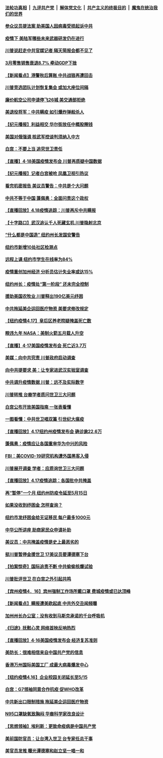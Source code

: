 

####  [法轮功真相](../../../../basic/blob/master/README.md?t=04191601) &nbsp;|&nbsp; [九评共产党](../../../../9ping.md/blob/master/README.md?t=04191601) &nbsp;|&nbsp; [解体党文化](../../../../jtdwh.md/blob/master/README.md?t=04191601)  &nbsp;|&nbsp; [共产主义的终极目的](../../../../gczydzjmd.md/blob/master/README.md?t=04191601) &nbsp;|&nbsp; [魔鬼在统治我们的世界](../../../../mgztzwmdsj.md/blob/master/README.md?t=04191601) 

#### [参众议员提法案 助美国人因病毒受损起诉中共](../pages/nsc412/n12042636.md?t=04191601) 

#### [疫情下 美陆军哪些未来武器研发仍在进行](../pages/nsc412/n12035120.md?t=04191601) 

#### [川普说赶走中共官媒记者 隔天简报会都不见了](../pages/nsc412/n12042638.md?t=04191601) 

#### [3月零售销售衰退8.7% 牵动GDP下挫](../pages/nsc412/n12042668.md?t=04191601) 

#### [【新闻看点】港警秋后算账 中共战狼再遭回击](../pages/nsc412/n12042537.md?t=04191601) 

#### [川普竞选团队计划恢复集会 或加大座位间隔](../pages/nsc412/n12042508.md?t=04191601) 

#### [廉价航空公司申请停飞26城 美交通部拒绝](../pages/nsc412/n12042458.md?t=04191601) 

#### [美退役将军：中共瞒疫 如引爆炸弹般杀人](../pages/nsc412/n12042156.md?t=04191601) 

#### [【纪元播报】利益相交 华尔街放任中概股圈钱](../pages/nsc412/n12040614.md?t=04191601) 

#### [美国对俄强调 核武军控谈判须纳入中方](../pages/nsc412/n12042174.md?t=04191601) 

#### [白宫：不要上当 追究世卫责任](../pages/nsc412/n12042069.md?t=04191601) 

#### [【直播】4·18美国疫情发布会 川普再质疑中国数据](../pages/nsc412/n12042309.md?t=04191601) 

#### [【纪元播报】记者白宫被呛 凤凰卫视引热议](../pages/nsc412/n12040561.md?t=04191601) 

#### [看完机密报告 美议员警告：中共是个大问题](../pages/nsc412/n12042140.md?t=04191601) 

#### [中共不等于中国 蓬佩奥：全面问责这个政权](../pages/nsc412/n12042012.md?t=04191601) 

#### [【直播回放】4.18疫情追踪：川普再斥中共瞒报](../pages/nsc412/n12041593.md?t=04191601) 

#### [【十字路口】武汉追认千人死藏玄机 川普隐射北京](../pages/nsc412/n12040802.md?t=04191601) 

#### [“什么都是中国造” 纽约州长发国安警告](../pages/nsc412/n12041095.md?t=04191601) 

#### [纽约市新增10处社区检测点](../pages/nsc412/n12040981.md?t=04191601) 

#### [远程上课  纽约市学生在线率为84%](../pages/nsc412/n12040899.md?t=04191601) 

#### [疫情重创加州经济  分析员估计失业率或达15%](../pages/nsc412/n12041112.md?t=04191601) 

#### [纽约州长：疫情处“第一阶段” 还未完全控制](../pages/nsc412/n12040972.md?t=04191601) 

#### [援助美国农牧业 川普释出190亿美元纾困](../pages/nsc412/n12040790.md?t=04191601) 

#### [中共拖延美企运回医疗物资 美要求修改规定](../pages/nsc412/n12040232.md?t=04191601) 

#### [【纽约疫情4.17】皇后区养老院疑掩盖死亡数](../pages/nsc412/n12039055.md?t=04191601) 

#### [睽违九年 NASA：美制火箭五月载人升空](../pages/nsc412/n12040398.md?t=04191601) 

#### [【直播】4·17美国疫情发布会 死亡近3.7万](../pages/nsc412/n12040289.md?t=04191601) 

#### [美媒：向中共究责 川普政府启动调查](../pages/nsc412/n12040292.md?t=04191601) 

#### [向中共提要求 美：让专家进武汉实验室调查](../pages/nsc412/n12039727.md?t=04191601) 

#### [中共调升疫情数据 川普：远不及实际数字](../pages/nsc412/n12040115.md?t=04191601) 

#### [川普转推 台裔学者质问世卫三大问题](../pages/nsc412/n12040015.md?t=04191601) 

#### [白宫公布开放美国指南 一张表看懂](../pages/nsc412/n12039827.md?t=04191601) 

#### [一图看懂：中共世卫唱双簧 引世纪大瘟疫](../pages/nsc412/n12039812.md?t=04191601) 

#### [【直播回放】4.17纽约州疫情发布会 确诊逾22.6万](../pages/nsc412/n12039669.md?t=04191601) 

#### [蓬佩奥：疫情应让各国重审华为中兴的风险](../pages/nsc412/n12039689.md?t=04191601) 

#### [FBI：美COVID-19研究机构遭外国黑客入侵](../pages/nsc412/n12039262.md?t=04191601) 

#### [川普展开调查 学者：应质询世卫三大问题](../pages/nsc412/n12037138.md?t=04191601) 

#### [【直播回放】4.17疫情追踪：各国批中共掩盖](../pages/nsc412/n12039144.md?t=04191601) 

#### [再“暂停”一个月  纽约州防疫令延至5月15日](../pages/nsc412/n12038202.md?t=04191601) 

#### [如果没收到纾困金  怎样查询？](../pages/nsc412/n12038251.md?t=04191601) 

#### [纽约市发纾困金给无证移民 每户最多1000元](../pages/nsc412/n12038186.md?t=04191601) 

#### [中华公所讲座  助商家民众申请补助](../pages/nsc412/n12038176.md?t=04191601) 

#### [美议员：中共掩盖疫情是史上最恶劣的](../pages/nsc412/n12037928.md?t=04191601) 

#### [挺川普暂停金援世卫 17美议员要谭德塞下台](../pages/nsc412/n12037971.md?t=04191601) 

#### [【拍案惊奇】国际追责不断 中共偷偷核爆试验](../pages/nsc412/n12037715.md?t=04191601) 

#### [川普批评世卫 在白宫之外引起共鸣](../pages/nsc412/n12037499.md?t=04191601) 

#### [【宾州疫情4．16】宾州强制工作场所戴口罩 费城疫情或已达顶峰](../pages/nsc412/n12037814.md?t=04191601) 

#### [【新闻看点】瞒报遭美欧起底 中共外交丑闻频曝](../pages/nsc412/n12037053.md?t=04191601) 

#### [加州州长办公室：没有收到马斯克承诺的千台呼吸机](../pages/nsc412/n12037633.md?t=04191601) 

#### [《归途》抚慰心灵  网络首映反响热烈](../pages/nsc412/n12035325.md?t=04191601) 

#### [【直播回放】4·16美国疫情发布会 经济复苏准则](../pages/nsc412/n12037048.md?t=04191601) 

#### [美防长：很难相信来自中国共产党的信息](../pages/nsc412/n12037379.md?t=04191601) 

#### [香港万州国际美国工厂 成最大病毒爆发中心](../pages/nsc412/n12037210.md?t=04191601) 

#### [【纽约疫情4.16】企业校园关闭延长至5/15](../pages/nsc412/n12036165.md?t=04191601) 

#### [白宫：G7领袖同意合作抗疫 促WHO改革](../pages/nsc412/n12037130.md?t=04191601) 

#### [中共新出口限制措施 拖延美企运回医疗物资](../pages/nsc412/n12036927.md?t=04191601) 

#### [N95口罩缺氧致胸闷 华裔科学家改良设计](../pages/nsc412/n12037112.md?t=04191601) 

#### [【思想领袖】埃利斯：更致命疫病是中国共产党](../pages/nsc412/n11947687.md?t=04191601) 

#### [美前国防官员：让台湾入世卫 台专家任总干事](../pages/nsc412/n12036889.md?t=04191601) 

#### [美官员发推 曝光谭德塞和赵立坚一唱一和](../pages/nsc412/n12036679.md?t=04191601) 

